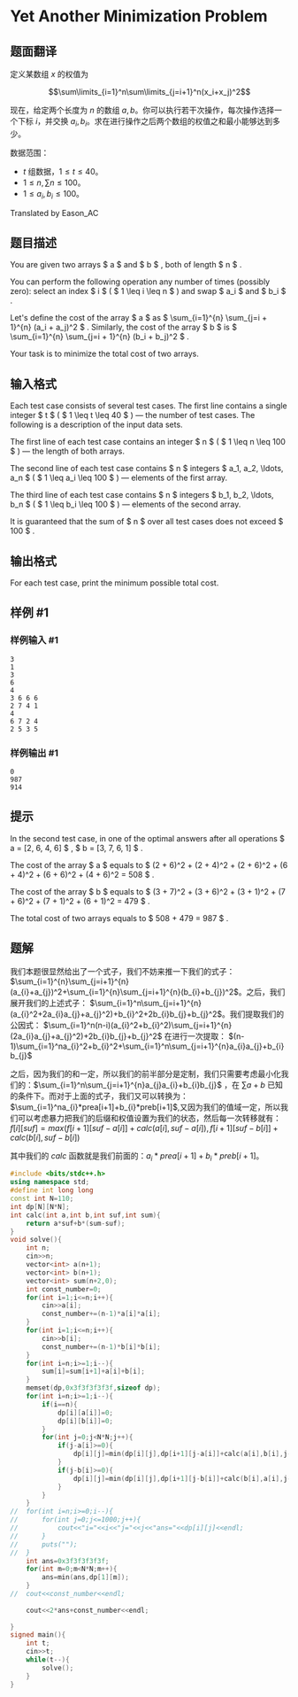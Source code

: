 # Yet Another Minimization Problem

## 题面翻译

定义某数组 $x$ 的权值为

$$\sum\limits_{i=1}^n\sum\limits_{j=i+1}^n(x_i+x_j)^2$$

现在，给定两个长度为 $n$ 的数组 $a,b$。你可以执行若干次操作，每次操作选择一个下标 $i$，并交换 $a_i,b_i$。求在进行操作之后两个数组的权值之和最小能够达到多少。

数据范围：

- $t$ 组数据，$1\leqslant t\leqslant 40$。
- $1\leqslant n,\sum n\leqslant 100$。
- $1\leqslant a_i,b_i\leqslant 100$。

Translated by Eason_AC

## 题目描述

You are given two arrays $ a $ and $ b $ , both of length $ n $ .

You can perform the following operation any number of times (possibly zero): select an index $ i $ ( $ 1 \leq i \leq n $ ) and swap $ a_i $ and $ b_i $ .

Let's define the cost of the array $ a $ as $ \sum_{i=1}^{n} \sum_{j=i + 1}^{n} (a_i + a_j)^2 $ . Similarly, the cost of the array $ b $ is $ \sum_{i=1}^{n} \sum_{j=i + 1}^{n} (b_i + b_j)^2 $ .

Your task is to minimize the total cost of two arrays.

## 输入格式

Each test case consists of several test cases. The first line contains a single integer $ t $ ( $ 1 \leq t \leq 40 $ ) — the number of test cases. The following is a description of the input data sets.

The first line of each test case contains an integer $ n $ ( $ 1 \leq n \leq 100 $ ) — the length of both arrays.

The second line of each test case contains $ n $ integers $ a_1, a_2, \ldots, a_n $ ( $ 1 \leq a_i \leq 100 $ ) — elements of the first array.

The third line of each test case contains $ n $ integers $ b_1, b_2, \ldots, b_n $ ( $ 1 \leq b_i \leq 100 $ ) — elements of the second array.

It is guaranteed that the sum of $ n $ over all test cases does not exceed $ 100 $ .

## 输出格式

For each test case, print the minimum possible total cost.

## 样例 #1

### 样例输入 #1

```
3
1
3
6
4
3 6 6 6
2 7 4 1
4
6 7 2 4
2 5 3 5
```

### 样例输出 #1

```
0
987
914
```

## 提示

In the second test case, in one of the optimal answers after all operations $ a = [2, 6, 4, 6] $ , $ b = [3, 7, 6, 1] $ .

The cost of the array $ a $ equals to $ (2 + 6)^2 + (2 + 4)^2 + (2 + 6)^2 + (6 + 4)^2 + (6 + 6)^2 + (4 + 6)^2 = 508 $ .

The cost of the array $ b $ equals to $ (3 + 7)^2 + (3 + 6)^2 + (3 + 1)^2 + (7 + 6)^2 + (7 + 1)^2 + (6 + 1)^2 = 479 $ .

The total cost of two arrays equals to $ 508 + 479 = 987 $ .

## 题解
我们本题很显然给出了一个式子，我们不妨来推一下我们的式子：
$\sum_{i=1}^{n}\sum_{j=i+1}^{n}(a_{i}+a_{j})^2+\sum_{i=1}^{n}\sum_{j=i+1}^{n}(b_{i}+b_{j})^2$。之后，我们展开我们的上述式子：
$\sum_{i=1}^n\sum_{j=i+1}^{n}(a_{i}^2+2a_{i}a_{j}+a_{j}^2)+b_{i}^2+2b_{i}b_{j}+b_{j}^2$。我们提取我们的公因式：
$\sum_{i=1}^n(n-i)(a_{i}^2+b_{i}^2)\sum_{j=i+1}^{n}(2a_{i}a_{j}+a_{j}^2)+2b_{i}b_{j}+b_{j}^2$
在进行一次提取：
$(n-1)\sum_{i=1}^na_{i}^2+b_{i}^2+\sum_{i=1}^n\sum_{j=i+1}^{n}a_{i}a_{j}+b_{i}b_{j}$

之后，因为我们的和一定，所以我们的前半部分是定制，我们只需要考虑最小化我们的：$\sum_{i=1}^n\sum_{j=i+1}^{n}a_{j}a_{i}+b_{i}b_{j}$ ，在 $\sum a+b$ 已知的条件下。而对于上面的式子，我们又可以转换为：$\sum_{i=1}^na_{i}*prea[i+1]+b_{i}*preb[i+1]$,又因为我们的值域一定，所以我们可以考虑暴力把我们的后缀和权值设置为我们的状态，然后每一次转移就有：
$f[i][suf]=max(f[i+1][suf-a[i]]+calc(a[i],suf-a[i]),f[i+1][suf-b[i]]+calc(b[i],suf-b[i])$

其中我们的 $calc$ 函数就是我们前面的：$a_{i}*prea[i+1]+b_{i}*preb[i+1]$。
```cpp
#include <bits/stdc++.h>
using namespace std;
#define int long long
const int N=110;
int dp[N][N*N];
int calc(int a,int b,int suf,int sum){
	return a*suf+b*(sum-suf);
}
void solve(){
	int n;
	cin>>n;
	vector<int> a(n+1);
	vector<int> b(n+1);
	vector<int> sum(n+2,0);
	int const_number=0;
	for(int i=1;i<=n;i++){
		cin>>a[i];
		const_number+=(n-1)*a[i]*a[i];
	}
	for(int i=1;i<=n;i++){
		cin>>b[i];
		const_number+=(n-1)*b[i]*b[i];
	}
	for(int i=n;i>=1;i--){
		sum[i]=sum[i+1]+a[i]+b[i];
	}
	memset(dp,0x3f3f3f3f3f,sizeof dp);
	for(int i=n;i>=1;i--){
		if(i==n){
			dp[i][a[i]]=0;
			dp[i][b[i]]=0;
		}
		for(int j=0;j<N*N;j++){
			if(j-a[i]>=0){
				dp[i][j]=min(dp[i][j],dp[i+1][j-a[i]]+calc(a[i],b[i],j-a[i],sum[i+1]));
			}
			if(j-b[i]>=0){
				dp[i][j]=min(dp[i][j],dp[i+1][j-b[i]]+calc(b[i],a[i],j-b[i],sum[i+1]));
			}
		}
	}
//	for(int i=n;i>=0;i--){
//		for(int j=0;j<=1000;j++){
//			cout<<"i="<<i<<"j="<<j<<"ans="<<dp[i][j]<<endl;
//		}
//		puts("");
//	}
	int ans=0x3f3f3f3f3f;
	for(int m=0;m<N*N;m++){
		ans=min(ans,dp[1][m]);
	}
//	cout<<const_number<<endl;
	
	cout<<2*ans+const_number<<endl;
	
}
signed main(){
	int t;
	cin>>t;
	while(t--){
		solve();
	}
} 
```
